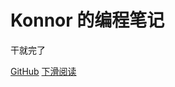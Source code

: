 <!-- _coverpage.md -->

<!-- ![logo](_media/icon.svg) -->

<!-- # docsify <small>3.5</small> -->

# Konnor 的编程笔记

干就完了

[GitHub](https://github.com/Konnor-Jade/Konnor-Jade.github.io)
[下滑阅读]()
